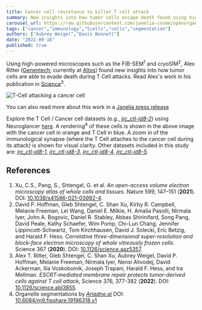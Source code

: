 ```yaml
---
title: Cancer cell resistance to killer T cell attack
summary: New insights into how tumor cells escape death found using high-powered microscopes.
carousel_url: https://raw.githubusercontent.com/janelia-cosem/openorganelle-blog/main/assets/tcell_carousel.png
tags: ["cancer","immunology","tcells","cells","segmentation"]
authors: ["Aubrey Weigel","Davis Bennett"]
date: "2022-09-16"
published: true
---
```

Using high-powered microscopes such as the FIB-SEM<sup>1</sup> and cryoSIM<sup>2</sup>, Alex Ritter ([Genentech](https://www.gene.com); currently at [Altos](https://altoslabs.com)) found new insights into how tumor cells are able to evade death during T Cell attacks. Read Alex's work in his publication in [Science](https://doi.org/10.1126/science.abl3855)<sup>3</sup>.

![T-Cell attacking a cancer cell](https://raw.githubusercontent.com/janelia-cosem/openorganelle-blog/main/assets/tcell.png)

You can also read more about this work in a [Janelia press release](https://www.janelia.org/news/high-powered-microscopes-capture-cancer-cells-in-action)

Explore the T Cell / Cancer cell datasets (e.g., _[jrc_ctl-id8-2](https://openorganelle.janelia.org/datasets/jrc_ctl-id8-2)_) using Neuroglancer [here](https://tinyurl.com/yckwjyr2). A rendering<sup>4</sup> of these cells is shown in the above image with the cancer cell in orange and T Cell in blue. A zoom in of the immunological synapse (where the T Cell attaches to the cancer cell during its attack) is shown for visual clarity. Other datasets included in this study are: _[jrc_ctl-id8-1](https://openorganelle.janelia.org/datasets/jrc_ctl-id8-1)_, _[jrc_ctl-id8-3](https://openorganelle.janelia.org/datasets/jrc_ctl-id8-3)_, _[jrc_ctl-id8-4](https://openorganelle.janelia.org/datasets/jrc_ctl-id8-4)_, _[jrc_ctl-id8-5](https://openorganelle.janelia.org/datasets/jrc_ctl-id8-5)_. 

## References
1. Xu, C.S., Pang, S., Shtengel, G. et al. _An open-access volume electron microscopy atlas of whole cells and tissues_. Nature 599, 147–151 (**2021**). DOI: [10.1038/s41586-021-03992-4](https://doi.org/10.1038/s41586-021-03992-4).
2. David P. Hoffman, Gleb Shtengel, C. Shan Xu, Kirby R. Campbell, Melanie Freeman, Lei Wang, Daniel E. Milkie, H. Amalia Pasolli, Nirmala Iyer, John A. Bogovic, Daniel R. Stabley, Abbas Shirinifard, Song Pang, David Peale, Kathy Schaefer, Wim Pomp, Chi-Lun Chang, Jennifer Lippincott-Schwartz, Tom Kirchhausen, David J. Solecki, Eric Betzig, and Harald F. Hess. _Correlative three-dimensional super-resolution and block-face electron microscopy of whole vitreously frozen cells_. Science 367 (**2020**). DOI: [10.1126/science.aaz5357](https://doi.org/10.1126/science.aaz5357).
3. Alex T. Ritter, Gleb Shtengel, C. Shan Xu, Aubrey Weigel, David P. Hoffman, Melanie Freeman, Nirmala Iyer, Nensi Alivodej, David Ackerman, Ilia Voskoboinik, Joseph Trapani, Harald F. Hess, and Ira Mellman. _ESCRT-mediated membrane repair protects tumor-derived cells against T cell attack_, Science 376, 377-382 (**2022**). DOI: [10.1126/science.abl3855](https://doi.org/10.1126/science.abl3855).
4. Organelle segmentations by [_Ariadne.ai_](https://ariadne.ai) DOI: [10.6084/m9.figshare.19196318.v1](https://doi.org/10.6084/m9.figshare.19196318.v1)
